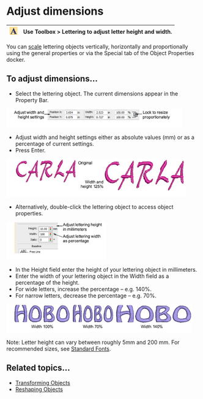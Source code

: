 # Adjust dimensions

| ![Lettering00012.png](assets/Lettering00012.png) | Use Toolbox > Lettering to adjust letter height and width. |
| ------------------------------------------------ | ---------------------------------------------------------- |

You can [scale](../../glossary/glossary) lettering objects vertically, horizontally and proportionally using the general properties or via the Special tab of the Object Properties docker.

## To adjust dimensions...

- Select the lettering object. The current dimensions appear in the Property Bar.

![PropertyBarDocked.png](assets/PropertyBarDocked.png)

- Adjust width and height settings either as absolute values (mm) or as a percentage of current settings.
- Press Enter.

![lettering_edit00015.png](assets/lettering_edit00015.png)

- Alternatively, double-click the lettering object to access object properties.

![lettering_edit00018.png](assets/lettering_edit00018.png)

- In the Height field enter the height of your lettering object in millimeters.
- Enter the width of your lettering object in the Width field as a percentage of the height.
- For wide letters, increase the percentage – e.g. 140%.
- For narrow letters, decrease the percentage – e.g. 70%.

![lettering_edit00021.png](assets/lettering_edit00021.png)

Note: Letter height can vary between roughly 5mm and 200 mm. For recommended sizes, see [Standard Fonts](../../Management/sample_fonts/Standard_Fonts).

## Related topics...

- [Transforming Objects](../../Modifying/transform/Transforming_Objects)
- [Reshaping Objects](../../Modifying/reshape/Reshaping_Objects)
